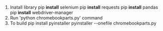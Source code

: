 1. Inatall library
   pip **install** selenium
   pip **install** requests
   pip **install** pandas
   pip **install** webdriver-manager
2. Run 'python chromebookparts.py' command
3. To build
   pip install pyinstaller
   pyinstaller --onefile chromebookparts.py
